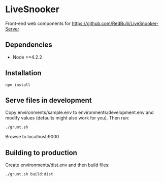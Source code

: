 LiveSnooker
==================
Front-end web components for https://github.com/RedBulli/LiveSnooker-Server

Dependencies
------------
* Node >=4.2.2 

Installation
------------
```
npm install
```

Serve files in development
------------
Copy environments/sample.env to environments/development.env and modify values (defaults might also work for you). Then run:
```
./grunt.sh
```
Browse to localhost:9000

Building to production
------------
Create environments/dist.env and then build files:
```
./grunt.sh build:dist
```
